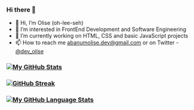 ### Hi there 👋

- 👋 Hi, I’m Olise (oh-lee-seh)
- 👀 I’m interested in FrontEnd Development and Software Engineering
- 🔭 I’m currently working on HTML, CSS and basic JavaScript projects
- 📫 How to reach me abanumolise.dev@gmail.com or on Twitter - [@dev_olise](https://www.twitter.com/dev_olise)

### [![My GitHub Stats](https://github-readme-stats.vercel.app/api/?username=Codeyenum&count_private=true&theme=darcula&showicons=true)]()
### [![GitHub Streak](http://github-readme-streak-stats.herokuapp.com?user=Codeyenum&theme=dark)](https://git.io/streak-stats)
### [![My GitHub Language Stats](https://github-readme-stats.vercel.app/api/top-langs/?username=Codeyenum&langs_count=5&theme=darcula)]()
